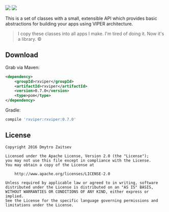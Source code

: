 [![](https://jitpack.io/v/RxViper/RxViper.svg)](https://jitpack.io/#RxViper/RxViper)
[![](https://api.bintray.com/packages/rxviper/RxViper/RxViper/images/download.svg) ](https://bintray.com/rxviper/RxViper/RxViper/_latestVersion)

This is a set of classes with a small, extensible API which provides basic abstractions for building your apps using VIPER architecture.

> I copy these classes into all apps I make. I'm tired of doing it. Now it's a library. ©

Download
--------

Grab via Maven:

```xml
<dependency>
    <groupId>rxviper</groupId>
    <artifactId>rxviper</artifactId>
    <version>0.7.0</version>
    <type>pom</type>
</dependency>
```

Gradle:

```groovy
compile 'rxviper:rxviper:0.7.0'
```
## License

    Copyright 2016 Dmytro Zaitsev
    
    Licensed under the Apache License, Version 2.0 (the "License");
    you may not use this file except in compliance with the License.
    You may obtain a copy of the License at
    
        http://www.apache.org/licenses/LICENSE-2.0
    
    Unless required by applicable law or agreed to in writing, software
    distributed under the License is distributed on an "AS IS" BASIS,
    WITHOUT WARRANTIES OR CONDITIONS OF ANY KIND, either express or implied.
    See the License for the specific language governing permissions and
    limitations under the License.
